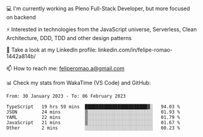 💻 I'm currently working as Pleno Full-Stack Developer, but more focused on backend

⚡ Interested in technologies from the JavaScript universe, Serverless, Clean Architecture, DDD, TDD and other design patterns

👥 Take a look at my LinkedIn profile: linkedin.com/in/felipe-romao-1442a814b/

📫 How to reach me: feliperomao.a@gmail.com

📊 Check my stats from WakaTime (VS Code) and GitHub:

<!--START_SECTION:waka-->

```text
From: 30 January 2023 - To: 06 February 2023

TypeScript   19 hrs 59 mins  ███████████████████████▓░   94.03 %
JSON         24 mins         ▒░░░░░░░░░░░░░░░░░░░░░░░░   01.93 %
YAML         22 mins         ▒░░░░░░░░░░░░░░░░░░░░░░░░   01.79 %
JavaScript   21 mins         ▒░░░░░░░░░░░░░░░░░░░░░░░░   01.67 %
Other        2 mins          ░░░░░░░░░░░░░░░░░░░░░░░░░   00.23 %
```

<!--END_SECTION:waka-->
